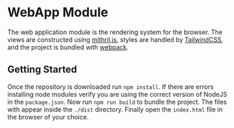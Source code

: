 # WebApp Module
The web application module is the rendering system for the browser. 
The views are constructed using [mithril.js](https://github.com/MithrilJS/mithril.js), 
styles are handled by [TailwindCSS](https://github.com/tailwindlabs/tailwindcss), 
and the project is bundled with [webpack](https://github.com/webpack/webpack).

## Getting Started
Once the repository is downloaded run `npm install`. If there are errors installing 
node modules verify you are using the correct version of NodeJS in the `package.json`.
Now run `npm run build` to bundle the project. The files with appear inside the `./dist` directory. 
Finally open the `index.html` file in the browser of your choice.